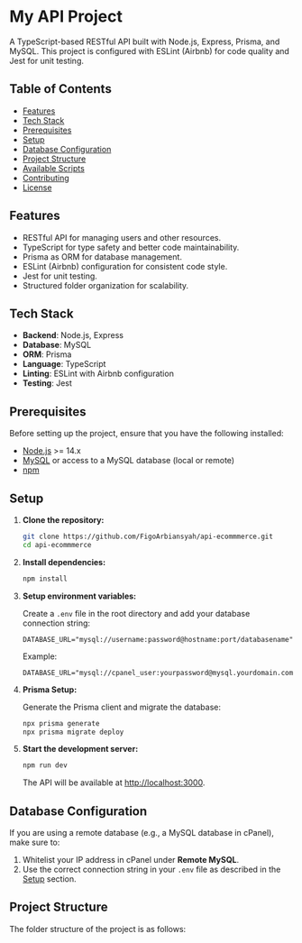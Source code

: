 # My API Project

A TypeScript-based RESTful API built with Node.js, Express, Prisma, and MySQL. This project is configured with ESLint (Airbnb) for code quality and Jest for unit testing.

## Table of Contents
- [Features](#features)
- [Tech Stack](#tech-stack)
- [Prerequisites](#prerequisites)
- [Setup](#setup)
- [Database Configuration](#database-configuration)
- [Project Structure](#project-structure)
- [Available Scripts](#available-scripts)
- [Contributing](#contributing)
- [License](#license)

## Features
- RESTful API for managing users and other resources.
- TypeScript for type safety and better code maintainability.
- Prisma as ORM for database management.
- ESLint (Airbnb) configuration for consistent code style.
- Jest for unit testing.
- Structured folder organization for scalability.

## Tech Stack
- **Backend**: Node.js, Express
- **Database**: MySQL
- **ORM**: Prisma
- **Language**: TypeScript
- **Linting**: ESLint with Airbnb configuration
- **Testing**: Jest

## Prerequisites
Before setting up the project, ensure that you have the following installed:
- [Node.js](https://nodejs.org/) >= 14.x
- [MySQL](https://www.mysql.com/) or access to a MySQL database (local or remote)
- [npm](https://www.npmjs.com/)

## Setup
1. **Clone the repository:**

    ```bash
    git clone https://github.com/FigoArbiansyah/api-ecommmerce.git
    cd api-ecommmerce
    ```

2. **Install dependencies:**

    ```bash
    npm install
    ```

3. **Setup environment variables:**

    Create a `.env` file in the root directory and add your database connection string:

    ```
    DATABASE_URL="mysql://username:password@hostname:port/databasename"
    ```

    Example:

    ```
    DATABASE_URL="mysql://cpanel_user:yourpassword@mysql.yourdomain.com:3306/cpanel_db"
    ```

4. **Prisma Setup:**

    Generate the Prisma client and migrate the database:

    ```bash
    npx prisma generate
    npx prisma migrate deploy
    ```

5. **Start the development server:**

    ```bash
    npm run dev
    ```

    The API will be available at [http://localhost:3000](http://localhost:3000).

## Database Configuration
If you are using a remote database (e.g., a MySQL database in cPanel), make sure to:
1. Whitelist your IP address in cPanel under **Remote MySQL**.
2. Use the correct connection string in your `.env` file as described in the [Setup](#setup) section.

## Project Structure
The folder structure of the project is as follows:

